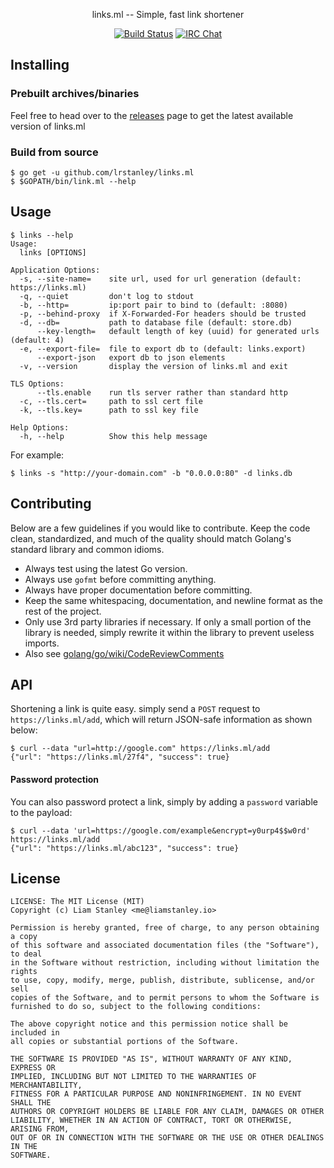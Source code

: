 <p align="center">links.ml -- Simple, fast link shortener</p>
<p align="center">
  <a href="https://travis-ci.org/lrstanley/links.ml"><img src="https://travis-ci.org/lrstanley/links.ml.svg?branch=master" alt="Build Status"></a>
  <a href="http://byteirc.org/channel/L"><img src="https://img.shields.io/badge/ByteIRC-%23L-blue.svg" alt="IRC Chat"></a>
</p>

## Installing

### Prebuilt archives/binaries

Feel free to head over to the [releases](https://github.com/lrstanley/links.ml/releases)
page to get the latest available version of links.ml

### Build from source

    $ go get -u github.com/lrstanley/links.ml
    $ $GOPATH/bin/link.ml --help

## Usage

```
$ links --help
Usage:
  links [OPTIONS]

Application Options:
  -s, --site-name=    site url, used for url generation (default: https://links.ml)
  -q, --quiet         don't log to stdout
  -b, --http=         ip:port pair to bind to (default: :8080)
  -p, --behind-proxy  if X-Forwarded-For headers should be trusted
  -d, --db=           path to database file (default: store.db)
      --key-length=   default length of key (uuid) for generated urls (default: 4)
  -e, --export-file=  file to export db to (default: links.export)
      --export-json   export db to json elements
  -v, --version       display the version of links.ml and exit

TLS Options:
      --tls.enable    run tls server rather than standard http
  -c, --tls.cert=     path to ssl cert file
  -k, --tls.key=      path to ssl key file

Help Options:
  -h, --help          Show this help message
```

For example:

```
$ links -s "http://your-domain.com" -b "0.0.0.0:80" -d links.db
```

## Contributing

Below are a few guidelines if you would like to contribute. Keep the code
clean, standardized, and much of the quality should match Golang's standard
library and common idioms.

   * Always test using the latest Go version.
   * Always use `gofmt` before committing anything.
   * Always have proper documentation before committing.
   * Keep the same whitespacing, documentation, and newline format as the
     rest of the project.
   * Only use 3rd party libraries if necessary. If only a small portion of
     the library is needed, simply rewrite it within the library to prevent
     useless imports.
   * Also see [golang/go/wiki/CodeReviewComments](https://github.com/golang/go/wiki/CodeReviewComments)

## API

Shortening a link is quite easy. simply send a `POST` request to `https://links.ml/add`,
which will return JSON-safe information as shown below:

```
$ curl --data "url=http://google.com" https://links.ml/add
{"url": "https://links.ml/27f4", "success": true}
```

#### Password protection

You can also password protect a link, simply by adding a `password` variable to the payload:

```
$ curl --data 'url=https://google.com/example&encrypt=y0urp4$$w0rd' https://links.ml/add
{"url": "https://links.ml/abc123", "success": true}
```

## License

```
LICENSE: The MIT License (MIT)
Copyright (c) Liam Stanley <me@liamstanley.io>

Permission is hereby granted, free of charge, to any person obtaining a copy
of this software and associated documentation files (the "Software"), to deal
in the Software without restriction, including without limitation the rights
to use, copy, modify, merge, publish, distribute, sublicense, and/or sell
copies of the Software, and to permit persons to whom the Software is
furnished to do so, subject to the following conditions:

The above copyright notice and this permission notice shall be included in
all copies or substantial portions of the Software.

THE SOFTWARE IS PROVIDED "AS IS", WITHOUT WARRANTY OF ANY KIND, EXPRESS OR
IMPLIED, INCLUDING BUT NOT LIMITED TO THE WARRANTIES OF MERCHANTABILITY,
FITNESS FOR A PARTICULAR PURPOSE AND NONINFRINGEMENT. IN NO EVENT SHALL THE
AUTHORS OR COPYRIGHT HOLDERS BE LIABLE FOR ANY CLAIM, DAMAGES OR OTHER
LIABILITY, WHETHER IN AN ACTION OF CONTRACT, TORT OR OTHERWISE, ARISING FROM,
OUT OF OR IN CONNECTION WITH THE SOFTWARE OR THE USE OR OTHER DEALINGS IN THE
SOFTWARE.
```
